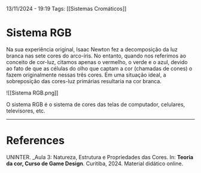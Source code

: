 13/11/2024 - 19:19
Tags: [[Sistemas Cromáticos]]

# Sistema RGB

Na sua experiência original, Isaac Newton fez a decomposição da luz branca nas sete cores do arco-íris. No entanto, quando nos referimos ao conceito de cor-luz, citamos apenas o vermelho, o verde e o azul, devido ao fato de que as células do olho que captam a cor (chamadas de cones) o fazem originalmente nessas três cores. Em uma situação ideal, a sobreposição das cores-luz primárias resultaria na cor branca.

![[Sistema RGB.png]]

O sistema RGB é o sistema de cores das telas de computador, celulares, televisores, etc.

---

# References

UNINTER.  _Aula 3: Natureza, Estrutura e Propriedades das Cores. In: **Teoria da cor, Curso de Game Design**. Curitiba, 2024. Material didático online.